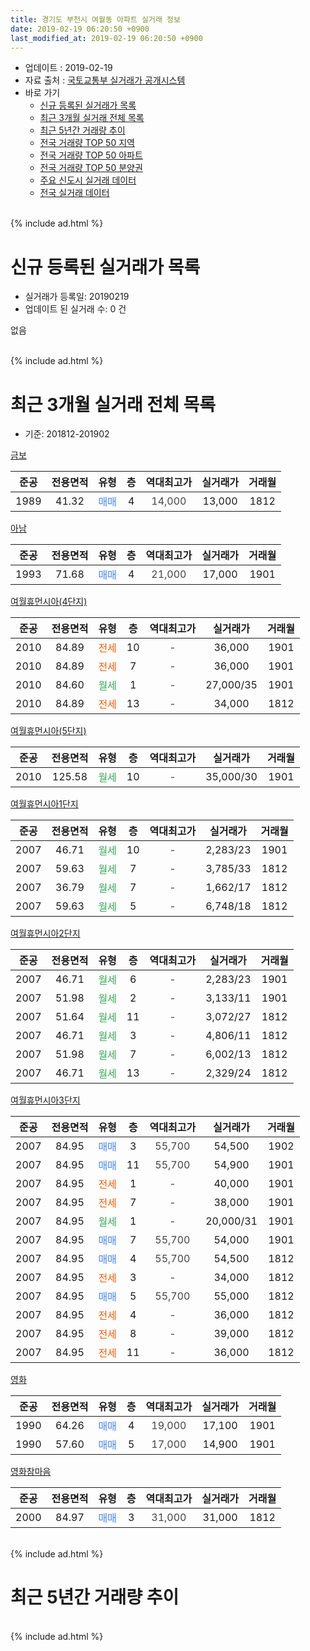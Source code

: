 ```yaml
---
title: 경기도 부천시 여월동 아파트 실거래 정보
date: 2019-02-19 06:20:50 +0900
last_modified_at: 2019-02-19 06:20:50 +0900
---
```


* 업데이트 : 2019-02-19
* 자료 출처 : [국토교통부 실거래가 공개시스템](http://rt.molit.go.kr)
* 바로 가기
    * [신규 등록된 실거래가 목록](#신규-등록된-실거래가-목록)
    * [최근 3개월 실거래 전체 목록](#최근-3개월-실거래-전체-목록)
    * [최근 5년간 거래량 추이](#최근-5년간-거래량-추이)
    * [전국 거래량 TOP 50 지역](https://ayogom.github.io/apt-trade-info/최근-3개월-전국에서-가장-거래가-많이-발생한-지역)
    * [전국 거래량 TOP 50 아파트](https://ayogom.github.io/apt-trade-info/최근-3개월-전국에서-가장-거래가-많이-발생한-아파트)
    * [전국 거래량 TOP 50 분양권](https://ayogom.github.io/apt-trade-info/최근-3개월-전국에서-가장-거래가-많이-발생한-분양권)
    * [주요 신도시 실거래 데이터](https://ayogom.github.io/apt-trade-info/주요-신도시)
    * [전국 실거래 데이터](https://ayogom.github.io/apt-trade-info/전국)
<br>
{% include ad.html %}
<br>

# 신규 등록된 실거래가 목록
* 실거래가 등록일: 20190219
* 업데이트 된 실거래 수: 0 건

없음

<br>
{% include ad.html %}
<br>

# 최근 3개월 실거래 전체 목록
* 기준: 201812-201902


[금보](https://search.naver.com/search.naver?query=%EA%B2%BD%EA%B8%B0%EB%8F%84+%EB%B6%80%EC%B2%9C%EC%8B%9C+%EC%97%AC%EC%9B%94%EB%8F%99+%EA%B8%88%EB%B3%B4)

|준공|전용면적|유형|층|역대최고가|실거래가|거래월|
|:---:|:---:|:---:|:---:|:---:|:---:|:---:|
|1989|41.32|<span style="color:#4285f3">매매</span>|4|<span style="color:#444444">14,000</span>|13,000|1812|

[아남](https://search.naver.com/search.naver?query=%EA%B2%BD%EA%B8%B0%EB%8F%84+%EB%B6%80%EC%B2%9C%EC%8B%9C+%EC%97%AC%EC%9B%94%EB%8F%99+%EC%95%84%EB%82%A8)

|준공|전용면적|유형|층|역대최고가|실거래가|거래월|
|:---:|:---:|:---:|:---:|:---:|:---:|:---:|
|1993|71.68|<span style="color:#4285f3">매매</span>|4|<span style="color:#444444">21,000</span>|17,000|1901|

[여월휴먼시아(4단지)](https://search.naver.com/search.naver?query=%EA%B2%BD%EA%B8%B0%EB%8F%84+%EB%B6%80%EC%B2%9C%EC%8B%9C+%EC%97%AC%EC%9B%94%EB%8F%99+%EC%97%AC%EC%9B%94%ED%9C%B4%EB%A8%BC%EC%8B%9C%EC%95%84%284%EB%8B%A8%EC%A7%80%29)

|준공|전용면적|유형|층|역대최고가|실거래가|거래월|
|:---:|:---:|:---:|:---:|:---:|:---:|:---:|
|2010|84.89|<span style="color:#ff5a00">전세</span>|10|<span style="color:#444444">-</span>|36,000|1901|
|2010|84.89|<span style="color:#ff5a00">전세</span>|7|<span style="color:#444444">-</span>|36,000|1901|
|2010|84.60|<span style="color:#34a853">월세</span>|1|<span style="color:#444444">-</span>|27,000/35|1901|
|2010|84.89|<span style="color:#ff5a00">전세</span>|13|<span style="color:#444444">-</span>|34,000|1812|

[여월휴먼시아(5단지)](https://search.naver.com/search.naver?query=%EA%B2%BD%EA%B8%B0%EB%8F%84+%EB%B6%80%EC%B2%9C%EC%8B%9C+%EC%97%AC%EC%9B%94%EB%8F%99+%EC%97%AC%EC%9B%94%ED%9C%B4%EB%A8%BC%EC%8B%9C%EC%95%84%285%EB%8B%A8%EC%A7%80%29)

|준공|전용면적|유형|층|역대최고가|실거래가|거래월|
|:---:|:---:|:---:|:---:|:---:|:---:|:---:|
|2010|125.58|<span style="color:#34a853">월세</span>|10|<span style="color:#444444">-</span>|35,000/30|1901|

[여월휴먼시아1단지](https://search.naver.com/search.naver?query=%EA%B2%BD%EA%B8%B0%EB%8F%84+%EB%B6%80%EC%B2%9C%EC%8B%9C+%EC%97%AC%EC%9B%94%EB%8F%99+%EC%97%AC%EC%9B%94%ED%9C%B4%EB%A8%BC%EC%8B%9C%EC%95%841%EB%8B%A8%EC%A7%80)

|준공|전용면적|유형|층|역대최고가|실거래가|거래월|
|:---:|:---:|:---:|:---:|:---:|:---:|:---:|
|2007|46.71|<span style="color:#34a853">월세</span>|10|<span style="color:#444444">-</span>|2,283/23|1901|
|2007|59.63|<span style="color:#34a853">월세</span>|7|<span style="color:#444444">-</span>|3,785/33|1812|
|2007|36.79|<span style="color:#34a853">월세</span>|7|<span style="color:#444444">-</span>|1,662/17|1812|
|2007|59.63|<span style="color:#34a853">월세</span>|5|<span style="color:#444444">-</span>|6,748/18|1812|

[여월휴먼시아2단지](https://search.naver.com/search.naver?query=%EA%B2%BD%EA%B8%B0%EB%8F%84+%EB%B6%80%EC%B2%9C%EC%8B%9C+%EC%97%AC%EC%9B%94%EB%8F%99+%EC%97%AC%EC%9B%94%ED%9C%B4%EB%A8%BC%EC%8B%9C%EC%95%842%EB%8B%A8%EC%A7%80)

|준공|전용면적|유형|층|역대최고가|실거래가|거래월|
|:---:|:---:|:---:|:---:|:---:|:---:|:---:|
|2007|46.71|<span style="color:#34a853">월세</span>|6|<span style="color:#444444">-</span>|2,283/23|1901|
|2007|51.98|<span style="color:#34a853">월세</span>|2|<span style="color:#444444">-</span>|3,133/11|1901|
|2007|51.64|<span style="color:#34a853">월세</span>|11|<span style="color:#444444">-</span>|3,072/27|1812|
|2007|46.71|<span style="color:#34a853">월세</span>|3|<span style="color:#444444">-</span>|4,806/11|1812|
|2007|51.98|<span style="color:#34a853">월세</span>|7|<span style="color:#444444">-</span>|6,002/13|1812|
|2007|46.71|<span style="color:#34a853">월세</span>|13|<span style="color:#444444">-</span>|2,329/24|1812|

[여월휴먼시아3단지](https://search.naver.com/search.naver?query=%EA%B2%BD%EA%B8%B0%EB%8F%84+%EB%B6%80%EC%B2%9C%EC%8B%9C+%EC%97%AC%EC%9B%94%EB%8F%99+%EC%97%AC%EC%9B%94%ED%9C%B4%EB%A8%BC%EC%8B%9C%EC%95%843%EB%8B%A8%EC%A7%80)

|준공|전용면적|유형|층|역대최고가|실거래가|거래월|
|:---:|:---:|:---:|:---:|:---:|:---:|:---:|
|2007|84.95|<span style="color:#4285f3">매매</span>|3|<span style="color:#444444">55,700</span>|54,500|1902|
|2007|84.95|<span style="color:#4285f3">매매</span>|11|<span style="color:#444444">55,700</span>|54,900|1901|
|2007|84.95|<span style="color:#ff5a00">전세</span>|1|<span style="color:#444444">-</span>|40,000|1901|
|2007|84.95|<span style="color:#ff5a00">전세</span>|7|<span style="color:#444444">-</span>|38,000|1901|
|2007|84.95|<span style="color:#34a853">월세</span>|1|<span style="color:#444444">-</span>|20,000/31|1901|
|2007|84.95|<span style="color:#4285f3">매매</span>|7|<span style="color:#444444">55,700</span>|54,000|1901|
|2007|84.95|<span style="color:#4285f3">매매</span>|4|<span style="color:#444444">55,700</span>|54,500|1812|
|2007|84.95|<span style="color:#ff5a00">전세</span>|3|<span style="color:#444444">-</span>|34,000|1812|
|2007|84.95|<span style="color:#4285f3">매매</span>|5|<span style="color:#444444">55,700</span>|55,000|1812|
|2007|84.95|<span style="color:#ff5a00">전세</span>|4|<span style="color:#444444">-</span>|36,000|1812|
|2007|84.95|<span style="color:#ff5a00">전세</span>|8|<span style="color:#444444">-</span>|39,000|1812|
|2007|84.95|<span style="color:#ff5a00">전세</span>|11|<span style="color:#444444">-</span>|36,000|1812|

[영화](https://search.naver.com/search.naver?query=%EA%B2%BD%EA%B8%B0%EB%8F%84+%EB%B6%80%EC%B2%9C%EC%8B%9C+%EC%97%AC%EC%9B%94%EB%8F%99+%EC%98%81%ED%99%94)

|준공|전용면적|유형|층|역대최고가|실거래가|거래월|
|:---:|:---:|:---:|:---:|:---:|:---:|:---:|
|1990|64.26|<span style="color:#4285f3">매매</span>|4|<span style="color:#444444">19,000</span>|17,100|1901|
|1990|57.60|<span style="color:#4285f3">매매</span>|5|<span style="color:#444444">17,000</span>|14,900|1901|

[영화참마음](https://search.naver.com/search.naver?query=%EA%B2%BD%EA%B8%B0%EB%8F%84+%EB%B6%80%EC%B2%9C%EC%8B%9C+%EC%97%AC%EC%9B%94%EB%8F%99+%EC%98%81%ED%99%94%EC%B0%B8%EB%A7%88%EC%9D%8C)

|준공|전용면적|유형|층|역대최고가|실거래가|거래월|
|:---:|:---:|:---:|:---:|:---:|:---:|:---:|
|2000|84.97|<span style="color:#4285f3">매매</span>|3|<span style="color:#444444">31,000</span>|31,000|1812|


<br>
{% include ad.html %}
<br>

# 최근 5년간 거래량 추이


<div style="width:100%;">
    <canvas id="deal_progress" height="200"></canvas>
</div>

<script>
new Chart(document.getElementById("deal_progress"), {
    type: 'line',
    data: {
        labels: ['201402','201403','201404','201405','201406','201407','201408','201409','201410','201411','201412','201501','201502','201503','201504','201505','201506','201507','201508','201509','201510','201511','201512','201601','201602','201603','201604','201605','201606','201607','201608','201609','201610','201611','201612','201701','201702','201703','201704','201705','201706','201707','201708','201709','201710','201711','201712','201801','201802','201803','201804','201805','201806','201807','201808','201809','201810','201811','201812','201901','201902'],
        datasets: [{
            label: '매매',
            pointRadius: 1,
            data: [13, 16, 8, 6, 5, 11, 20, 20, 18, 5, 10, 14, 11, 23, 15, 13, 26, 15, 11, 17, 13, 3, 10, 0, 13, 9, 17, 17, 10, 12, 20, 11, 15, 5, 7, 7, 12, 13, 9, 10, 18, 9, 9, 11, 13, 8, 9, 11, 11, 18, 6, 10, 8, 6, 14, 9, 5, 5, 4, 5, 1],
            borderColor: "rgba(255, 201, 14, 1)",
            backgroundColor: "rgba(255, 201, 14, 0.5)",
            fill: false,
            lineTension: 0
        },{
            label: '전월세',
            pointRadius: 1,
            data: [22, 25, 23, 15, 22, 14, 22, 22, 25, 14, 10, 12, 12, 13, 15, 8, 4, 10, 12, 6, 14, 15, 38, 124, 23, 23, 17, 17, 22, 15, 9, 12, 10, 22, 8, 19, 12, 13, 14, 12, 9, 10, 16, 17, 14, 13, 8, 84, 26, 23, 15, 17, 9, 18, 13, 14, 6, 8, 12, 10, 0],
            borderColor: "rgba(0, 141, 185, 1)",
            backgroundColor: "rgba(0, 141, 185, 0.5)",
            fill: false,
            lineTension: 0
        }
        ]
    },
    options: {
        responsive: true,
        title: {
            display: false
        },
        tooltips: {
            mode: 'index',
            intersect: false
        },
        hover: {
            mode: 'nearest',
            intersect: true
        },
        scales: {
            xAxes: [{
                display: true,
                scaleLabel: {
                    display: true,
                    labelString: '년/월'
                }
            }],
            yAxes: [{
                display: true,
                ticks: {
                    suggestedMin: 0,
                },
                scaleLabel: {
                    display: true,
                    labelString: '실거래 수'
                }
            }]
        }
    }
});

</script>


<br>
{% include ad.html %}
<br>

